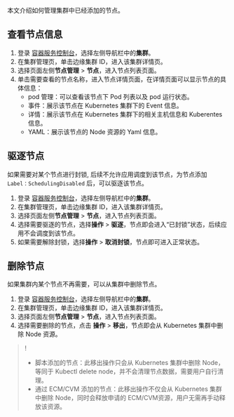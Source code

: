 
本文介绍如何管理集群中已经添加的节点。

## 查看节点信息
1. 登录 [容器服务控制台](https://console.cloud.tencent.com/tke2)，选择左侧导航栏中的**集群**。
2. 在集群管理页，单击边缘集群 ID，进入该集群详情页。
3. 选择页面左侧**节点管理** > **节点**，进入节点列表页面。
4. 单击需要查看的节点名称，进入节点详情页面，在详情页面可以显示节点的具体信息：    
    - pod 管理：可以查看该节点下 Pod 列表以及 pod 运行状态。
    - 事件：展示该节点在 Kubernetes 集群下的 Event 信息。
    - 详情：展示该节点在 Kubernetes 集群下的相关主机信息和 Kuberentes 信息。
    - YAML：展示该节点的 Node 资源的 Yaml 信息。

## 驱逐节点
如果需要对某个节点进行封锁, 后续不允许应用调度到该节点，为节点添加 `Label：SchedulingDisabled` 后，可以驱逐该节点。
1. 登录 [容器服务控制台](https://console.cloud.tencent.com/tke2)，选择左侧导航栏中的**集群**。
2. 在集群管理页，单击边缘集群 ID，进入该集群详情页。
3. 选择页面左侧**节点管理** > **节点**，进入节点列表页面。
4. 选择需要驱逐的节点，选择**操作** > **驱逐**，节点即会进入“已封锁”状态，后续应用不会调度到该节点。
5. 如果需要解除封锁，选择**操作** > **取消封锁**，节点即可进入正常状态。

## 删除节点
如果集群内某个节点不再需要，可以从集群中删除节点。
1. 登录 [容器服务控制台](https://console.cloud.tencent.com/tke2)，选择左侧导航栏中的**集群**。
2. 在集群管理页，单击边缘集群 ID，进入该集群详情页。
3. 选择页面左侧**节点管理** > **节点**，进入节点列表页面。
4. 选择需要删除的节点，点击 **操作** > **移出**，节点即会从 Kubernetes 集群中删除 Node 资源。
>! 
>- 脚本添加的节点：此移出操作只会从 Kubernetes 集群中删除 Node，等同于 Kubectl delete node，并不会清理节点数据，需要用户自行清理。
>- 通过 ECM/CVM 添加的节点：此移出操作不仅会从 Kubernetes 集群中删除 Node，同时会释放申请的 ECM/CVM资源，用户无需再手动释放该资源。
